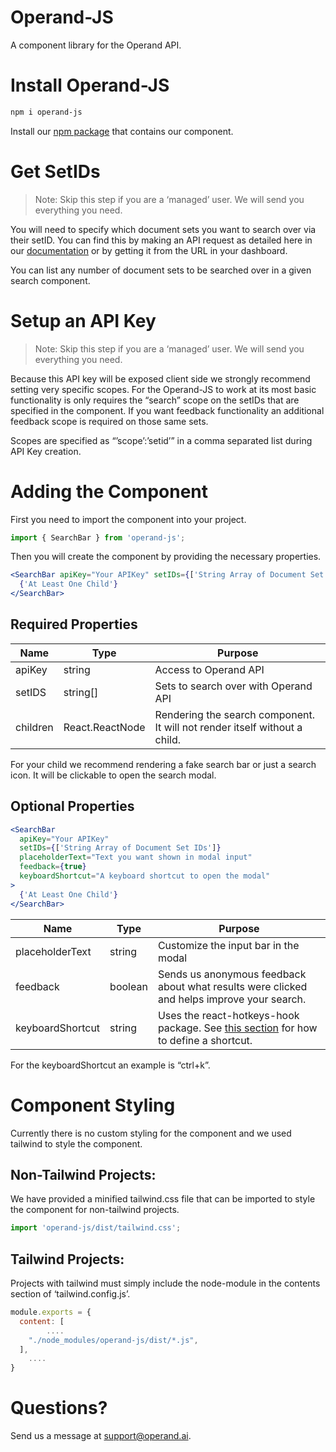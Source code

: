 # Operand-JS

A component library for the Operand API.

# Install Operand-JS

```bash
npm i operand-js
```

Install our [npm package](https://www.npmjs.com/package/operand-js) that contains our component.

# Get SetIDs

> Note: Skip this step if you are a ‘managed’ user. We will send you everything you need.

You will need to specify which document sets you want to search over via their setID. You can find this by making an API request as detailed here in our [documentation](https://operand.ai/docs/document-sets) or by getting it from the URL in your dashboard.

You can list any number of document sets to be searched over in a given search component.

# Setup an API Key

> Note: Skip this step if you are a ‘managed’ user. We will send you everything you need.

Because this API key will be exposed client side we strongly recommend setting very specific scopes. For the Operand-JS to work at its most basic functionality is only requires the “search” scope on the setIDs that are specified in the component. If you want feedback functionality an additional feedback scope is required on those same sets.

Scopes are specified as “’scope’:’setid’” in a comma separated list during API Key creation.

# Adding the Component

First you need to import the component into your project.

```jsx
import { SearchBar } from 'operand-js';
```

Then you will create the component by providing the necessary properties.

```jsx
<SearchBar apiKey="Your APIKey" setIDs={['String Array of Document Set IDs']}>
  {'At Least One Child'}
</SearchBar>
```

## Required Properties

| Name     | Type            | Purpose                                                                    |
| -------- | --------------- | -------------------------------------------------------------------------- |
| apiKey   | string          | Access to Operand API                                                      |
| setIDS   | string[]        | Sets to search over with Operand API                                       |
| children | React.ReactNode | Rendering the search component. It will not render itself without a child. |

For your child we recommend rendering a fake search bar or just a search icon. It will be clickable to open the search modal.

## Optional Properties

```jsx
<SearchBar
  apiKey="Your APIKey"
  setIDs={['String Array of Document Set IDs']}
  placeholderText="Text you want shown in modal input"
  feedback={true}
  keyboardShortcut="A keyboard shortcut to open the modal"
>
  {'At Least One Child'}
</SearchBar>
```

| Name             | Type    | Purpose                                                                                                                                          |
| ---------------- | ------- | ------------------------------------------------------------------------------------------------------------------------------------------------ |
| placeholderText  | string  | Customize the input bar in the modal                                                                                                             |
| feedback         | boolean | Sends us anonymous feedback about what results were clicked and helps improve your search.                                                       |
| keyboardShortcut | string  | Uses the react-hotkeys-hook package. See [this section](https://github.com/jaywcjlove/hotkeys/#defining-shortcuts) for how to define a shortcut. |

For the keyboardShortcut an example is “ctrl+k”.

# Component Styling

Currently there is no custom styling for the component and we used tailwind to style the component.

## Non-Tailwind Projects:

We have provided a minified tailwind.css file that can be imported to style the component for non-tailwind projects.

```jsx
import 'operand-js/dist/tailwind.css';
```

## Tailwind Projects:

Projects with tailwind must simply include the node-module in the contents section of ‘tailwind.config.js’.

```jsx
module.exports = {
  content: [
		....
    "./node_modules/operand-js/dist/*.js",
  ],
	....
}
```

# Questions?

Send us a message at [support@operand.ai](mailto:support@operand.ai).
